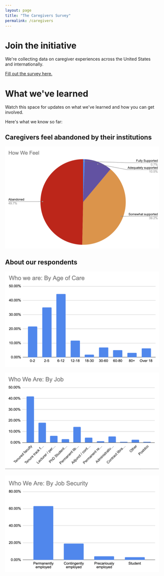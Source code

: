 ```yaml
---
layout: page
title: "The Caregivers Survey"
permalink: /caregivers
---
```

# Join the initiative

We're collecting data on caregiver experiences across the United States and internationally.

[Fill out the survey here.](https://docs.google.com/forms/d/e/1FAIpQLSc6iRSlr7DJXthJwENxXTjTa3jPiFVqOI9RsNqu-1LZbhw2Xg/viewform)

# What we've learned
Watch this space for updates on what we've learned and how you can get involved.

Here's what we know so far:

## Caregivers feel abandoned by their institutions
<img src="img/caregiver-feelings.png" alt="Caregiver Feelings Chart" width="600"/>

## About our respondents

<img src="img/caregiver-whofor.png" alt="Caregiver Age-of-Care Chart" width="600"/>
<br>
<br>
<img src="img/caregiver-jobs.png" alt="Caregiver Jobs Chart" width="600"/>
<br>
<br>
<img src="img/caregiver-security.png" alt="Caregiver Job Security Chart" width="600"/>





